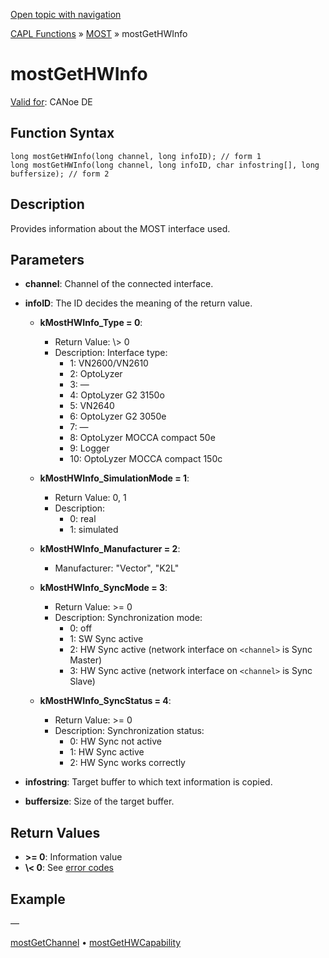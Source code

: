 [Open topic with navigation](../../../../../CANoeDEFamily.htm#Topics/CAPLFunctions/MOST/Functions/CAPLfunctionMOSTGetHWInfo.md)

[CAPL Functions](../../CAPLfunctions.md) » [MOST](../CAPLfunctionsMOSTOverview.md) » mostGetHWInfo

# mostGetHWInfo

[Valid for](../../../Shared/FeatureAvailability.md): CANoe DE

## Function Syntax

```plaintext
long mostGetHWInfo(long channel, long infoID); // form 1
long mostGetHWInfo(long channel, long infoID, char infostring[], long buffersize); // form 2
```

## Description

Provides information about the MOST interface used.

## Parameters

- **channel**: Channel of the connected interface.
- **infoID**: The ID decides the meaning of the return value.

  - **kMostHWInfo_Type \= 0**:
    - Return Value: \\\> 0
    - Description: Interface type:
      - 1: VN2600/VN2610
      - 2: OptoLyzer
      - 3: —
      - 4: OptoLyzer G2 3150o
      - 5: VN2640
      - 6: OptoLyzer G2 3050e
      - 7: —
      - 8: OptoLyzer MOCCA compact 50e
      - 9: Logger
      - 10: OptoLyzer MOCCA compact 150c

  - **kMostHWInfo_SimulationMode \= 1**:
    - Return Value: 0, 1
    - Description:
      - 0: real
      - 1: simulated

  - **kMostHWInfo_Manufacturer \= 2**:
    - Manufacturer: "Vector", "K2L"

  - **kMostHWInfo_SyncMode \= 3**:
    - Return Value: \>\= 0
    - Description: Synchronization mode:
      - 0: off
      - 1: SW Sync active
      - 2: HW Sync active (network interface on `<channel>` is Sync Master)
      - 3: HW Sync active (network interface on `<channel>` is Sync Slave)

  - **kMostHWInfo_SyncStatus \= 4**:
    - Return Value: \>\= 0
    - Description: Synchronization status:
      - 0: HW Sync not active
      - 1: HW Sync active
      - 2: HW Sync works correctly

- **infostring**: Target buffer to which text information is copied.
- **buffersize**: Size of the target buffer.

## Return Values

- **\>\= 0**: Information value
- **\\\< 0**: See [error codes](../CAPLfunctionsMOSTErrorCodes.md)

## Example

—

[mostGetChannel](CAPLfunctionMOSTGetChannel.md) • [mostGetHWCapability](CAPLfunctionMOSTGetHWCapability.md)
